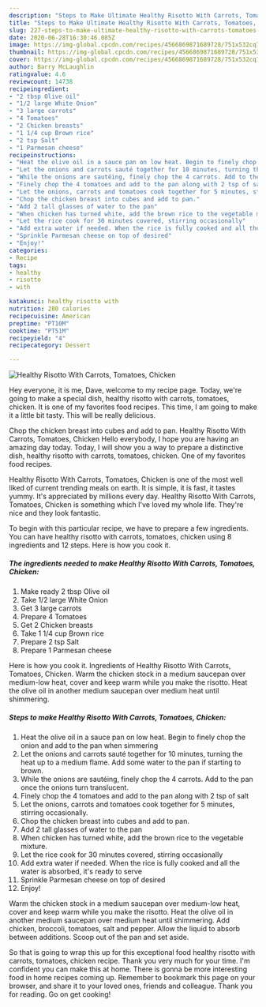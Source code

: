 ```yaml
---
description: "Steps to Make Ultimate Healthy Risotto With Carrots, Tomatoes, Chicken"
title: "Steps to Make Ultimate Healthy Risotto With Carrots, Tomatoes, Chicken"
slug: 227-steps-to-make-ultimate-healthy-risotto-with-carrots-tomatoes-chicken
date: 2020-06-28T16:30:46.085Z
image: https://img-global.cpcdn.com/recipes/4566869871689728/751x532cq70/healthy-risotto-with-carrots-tomatoes-chicken-recipe-main-photo.jpg
thumbnail: https://img-global.cpcdn.com/recipes/4566869871689728/751x532cq70/healthy-risotto-with-carrots-tomatoes-chicken-recipe-main-photo.jpg
cover: https://img-global.cpcdn.com/recipes/4566869871689728/751x532cq70/healthy-risotto-with-carrots-tomatoes-chicken-recipe-main-photo.jpg
author: Barry McLaughlin
ratingvalue: 4.6
reviewcount: 14738
recipeingredient:
- "2 tbsp Olive oil"
- "1/2 large White Onion"
- "3 large carrots"
- "4 Tomatoes"
- "2 Chicken breasts"
- "1 1/4 cup Brown rice"
- "2 tsp Salt"
- "1 Parmesan cheese"
recipeinstructions:
- "Heat the olive oil in a sauce pan on low heat. Begin to finely chop the onion and add to the pan when simmering"
- "Let the onions and carrots sauté together for 10 minutes, turning the heat up to a medium flame. Add some water to the pan if starting to brown."
- "While the onions are sautéing, finely chop the 4 carrots. Add to the pan once the onions turn translucent."
- "Finely chop the 4 tomatoes and add to the pan along with 2 tsp of salt"
- "Let the onions, carrots and tomatoes cook together for 5 minutes, stirring occasionally."
- "Chop the chicken breast into cubes and add to pan."
- "Add 2 tall glasses of water to the pan"
- "When chicken has turned white, add the brown rice to the vegetable mixture."
- "Let the rice cook for 30 minutes covered, stirring occasionally"
- "Add extra water if needed. When the rice is fully cooked and all the water is absorbed, it&#39;s ready to serve"
- "Sprinkle Parmesan cheese on top of desired"
- "Enjoy!"
categories:
- Recipe
tags:
- healthy
- risotto
- with

katakunci: healthy risotto with 
nutrition: 280 calories
recipecuisine: American
preptime: "PT10M"
cooktime: "PT51M"
recipeyield: "4"
recipecategory: Dessert

---
```



![Healthy Risotto With Carrots, Tomatoes, Chicken](https://img-global.cpcdn.com/recipes/4566869871689728/751x532cq70/healthy-risotto-with-carrots-tomatoes-chicken-recipe-main-photo.jpg)

Hey everyone, it is me, Dave, welcome to my recipe page. Today, we're going to make a special dish, healthy risotto with carrots, tomatoes, chicken. It is one of my favorites food recipes. This time, I am going to make it a little bit tasty. This will be really delicious.

Chop the chicken breast into cubes and add to pan. Healthy Risotto With Carrots, Tomatoes, Chicken Hello everybody, I hope you are having an amazing day today. Today, I will show you a way to prepare a distinctive dish, healthy risotto with carrots, tomatoes, chicken. One of my favorites food recipes.

Healthy Risotto With Carrots, Tomatoes, Chicken is one of the most well liked of current trending meals on earth. It is simple, it is fast, it tastes yummy. It's appreciated by millions every day. Healthy Risotto With Carrots, Tomatoes, Chicken is something which I've loved my whole life. They're nice and they look fantastic.


To begin with this particular recipe, we have to prepare a few ingredients. You can have healthy risotto with carrots, tomatoes, chicken using 8 ingredients and 12 steps. Here is how you cook it.

<!--inarticleads1-->

##### The ingredients needed to make Healthy Risotto With Carrots, Tomatoes, Chicken:

1. Make ready 2 tbsp Olive oil
1. Take 1/2 large White Onion
1. Get 3 large carrots
1. Prepare 4 Tomatoes
1. Get 2 Chicken breasts
1. Take 1 1/4 cup Brown rice
1. Prepare 2 tsp Salt
1. Prepare 1 Parmesan cheese


Here is how you cook it. Ingredients of Healthy Risotto With Carrots, Tomatoes, Chicken. Warm the chicken stock in a medium saucepan over medium-low heat, cover and keep warm while you make the risotto. Heat the olive oil in another medium saucepan over medium heat until shimmering. 

<!--inarticleads2-->

##### Steps to make Healthy Risotto With Carrots, Tomatoes, Chicken:

1. Heat the olive oil in a sauce pan on low heat. Begin to finely chop the onion and add to the pan when simmering
1. Let the onions and carrots sauté together for 10 minutes, turning the heat up to a medium flame. Add some water to the pan if starting to brown.
1. While the onions are sautéing, finely chop the 4 carrots. Add to the pan once the onions turn translucent.
1. Finely chop the 4 tomatoes and add to the pan along with 2 tsp of salt
1. Let the onions, carrots and tomatoes cook together for 5 minutes, stirring occasionally.
1. Chop the chicken breast into cubes and add to pan.
1. Add 2 tall glasses of water to the pan
1. When chicken has turned white, add the brown rice to the vegetable mixture.
1. Let the rice cook for 30 minutes covered, stirring occasionally
1. Add extra water if needed. When the rice is fully cooked and all the water is absorbed, it&#39;s ready to serve
1. Sprinkle Parmesan cheese on top of desired
1. Enjoy!


Warm the chicken stock in a medium saucepan over medium-low heat, cover and keep warm while you make the risotto. Heat the olive oil in another medium saucepan over medium heat until shimmering. Add chicken, broccoli, tomatoes, salt and pepper. Allow the liquid to absorb between additions. Scoop out of the pan and set aside. 

So that is going to wrap this up for this exceptional food healthy risotto with carrots, tomatoes, chicken recipe. Thank you very much for your time. I'm confident you can make this at home. There is gonna be more interesting food in home recipes coming up. Remember to bookmark this page on your browser, and share it to your loved ones, friends and colleague. Thank you for reading. Go on get cooking!
